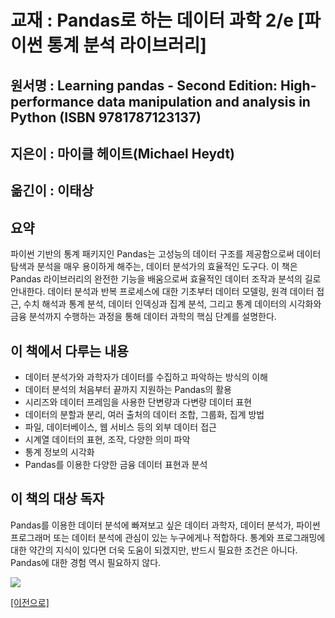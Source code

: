 # 교재 : Pandas로 하는 데이터 과학 2/e [파이썬 통계 분석 라이브러리]
## 원서명 : Learning pandas - Second Edition: High-performance data manipulation and analysis in Python (ISBN 9781787123137)
## 지은이 : 마이클 헤이트(Michael Heydt)
## 옮긴이 : 이태상

## 요약
파이썬 기반의 통계 패키지인 Pandas는 고성능의 데이터 구조를 제공함으로써 데이터 탐색과 분석을 매우 용이하게 해주는, 데이터 분석가의 효율적인 도구다. 이 책은 Pandas 라이브러리의 완전한 기능을 배움으로써 효율적인 데이터 조작과 분석의 길로 안내한다. 데이터 분석과 반복 프로세스에 대한 기초부터 데이터 모델링, 원격 데이터 접근, 수치 해석과 통계 분석, 데이터 인덱싱과 집계 분석, 그리고 통계 데이터의 시각화와 금융 분석까지 수행하는 과정을 통해 데이터 과학의 핵심 단계를 설명한다.

## 이 책에서 다루는 내용
- 데이터 분석가와 과학자가 데이터를 수집하고 파악하는 방식의 이해
- 데이터 분석의 처음부터 끝까지 지원하는 Pandas의 활용
- 시리즈와 데이터 프레임을 사용한 단변량과 다변량 데이터 표현
- 데이터의 분할과 분리, 여러 출처의 데이터 조합, 그룹화, 집계 방법
- 파일, 데이터베이스, 웹 서비스 등의 외부 데이터 접근
- 시계열 데이터의 표현, 조작, 다양한 의미 파악
- 통계 정보의 시각화
- Pandas를 이용한 다양한 금융 데이터 표현과 분석

## 이 책의 대상 독자
Pandas를 이용한 데이터 분석에 빠져보고 싶은 데이터 과학자, 데이터 분석가, 파이썬 프로그래머 또는 데이터 분석에 관심이 있는 누구에게나 적합하다. 통계와 프로그래밍에 대한 약간의 지식이 있다면 더욱 도움이 되겠지만, 반드시 필요한 조건은 아니다. Pandas에 대한 경험 역시 필요하지 않다.



![](http://acornpub.co.kr/tb/detail/book/nt/jm/1536773251M9Zu3jXy.jpg)

[[이전으로]](https://github.com/heechul90/study-python-basic-2)
